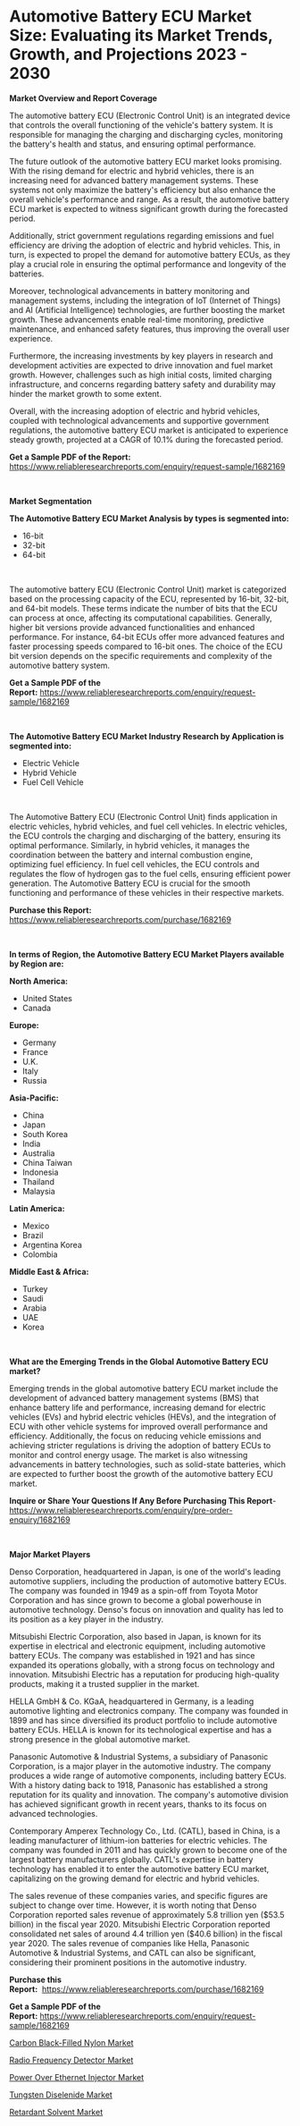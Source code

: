 <p><h1>Automotive Battery ECU Market Size: Evaluating its Market Trends, Growth, and Projections 2023 - 2030</h1></p><p><strong>Market Overview and Report Coverage</strong></p>
<p><p>The automotive battery ECU (Electronic Control Unit) is an integrated device that controls the overall functioning of the vehicle's battery system. It is responsible for managing the charging and discharging cycles, monitoring the battery's health and status, and ensuring optimal performance.</p><p>The future outlook of the automotive battery ECU market looks promising. With the rising demand for electric and hybrid vehicles, there is an increasing need for advanced battery management systems. These systems not only maximize the battery's efficiency but also enhance the overall vehicle's performance and range. As a result, the automotive battery ECU market is expected to witness significant growth during the forecasted period.</p><p>Additionally, strict government regulations regarding emissions and fuel efficiency are driving the adoption of electric and hybrid vehicles. This, in turn, is expected to propel the demand for automotive battery ECUs, as they play a crucial role in ensuring the optimal performance and longevity of the batteries.</p><p>Moreover, technological advancements in battery monitoring and management systems, including the integration of IoT (Internet of Things) and AI (Artificial Intelligence) technologies, are further boosting the market growth. These advancements enable real-time monitoring, predictive maintenance, and enhanced safety features, thus improving the overall user experience.</p><p>Furthermore, the increasing investments by key players in research and development activities are expected to drive innovation and fuel market growth. However, challenges such as high initial costs, limited charging infrastructure, and concerns regarding battery safety and durability may hinder the market growth to some extent.</p><p>Overall, with the increasing adoption of electric and hybrid vehicles, coupled with technological advancements and supportive government regulations, the automotive battery ECU market is anticipated to experience steady growth, projected at a CAGR of 10.1% during the forecasted period.</p></p>
<p><strong>Get a Sample PDF of the Report:</strong> <a href="https://www.reliableresearchreports.com/enquiry/request-sample/1682169">https://www.reliableresearchreports.com/enquiry/request-sample/1682169</a></p>
<p>&nbsp;</p>
<p><strong>Market Segmentation</strong></p>
<p><strong>The Automotive Battery ECU Market Analysis by types is segmented into:</strong></p>
<p><ul><li>16-bit</li><li>32-bit</li><li>64-bit</li></ul></p>
<p>&nbsp;</p>
<p><p>The automotive battery ECU (Electronic Control Unit) market is categorized based on the processing capacity of the ECU, represented by 16-bit, 32-bit, and 64-bit models. These terms indicate the number of bits that the ECU can process at once, affecting its computational capabilities. Generally, higher bit versions provide advanced functionalities and enhanced performance. For instance, 64-bit ECUs offer more advanced features and faster processing speeds compared to 16-bit ones. The choice of the ECU bit version depends on the specific requirements and complexity of the automotive battery system.</p></p>
<p><strong>Get a Sample PDF of the Report:</strong>&nbsp;<a href="https://www.reliableresearchreports.com/enquiry/request-sample/1682169">https://www.reliableresearchreports.com/enquiry/request-sample/1682169</a></p>
<p>&nbsp;</p>
<p><strong>The Automotive Battery ECU Market Industry Research by Application is segmented into:</strong></p>
<p><ul><li>Electric Vehicle</li><li>Hybrid Vehicle</li><li>Fuel Cell Vehicle</li></ul></p>
<p>&nbsp;</p>
<p><p>The Automotive Battery ECU (Electronic Control Unit) finds application in electric vehicles, hybrid vehicles, and fuel cell vehicles. In electric vehicles, the ECU controls the charging and discharging of the battery, ensuring its optimal performance. Similarly, in hybrid vehicles, it manages the coordination between the battery and internal combustion engine, optimizing fuel efficiency. In fuel cell vehicles, the ECU controls and regulates the flow of hydrogen gas to the fuel cells, ensuring efficient power generation. The Automotive Battery ECU is crucial for the smooth functioning and performance of these vehicles in their respective markets.</p></p>
<p><strong>Purchase this Report:</strong>&nbsp; <a href="https://www.reliableresearchreports.com/purchase/1682169">https://www.reliableresearchreports.com/purchase/1682169</a></p>
<p>&nbsp;</p>
<p><strong>In terms of Region, the Automotive Battery ECU Market Players available by Region are:</strong></p>
<p>
    <p> <strong> North America: </strong>
        <ul>
            <li>United States</li>
            <li>Canada</li>
        </ul>
        </p> 
    <p> <strong> Europe: </strong>
        <ul>
            <li>Germany</li>
            <li>France</li>
            <li>U.K.</li>
            <li>Italy</li>
            <li>Russia</li>
        </ul>
        </p> 
    <p> <strong> Asia-Pacific: </strong>
        <ul>
            <li>China</li>
            <li>Japan</li>
            <li>South Korea</li>
            <li>India</li>
            <li>Australia</li>
            <li>China Taiwan</li>
            <li>Indonesia</li>
            <li>Thailand</li>
            <li>Malaysia</li>
        </ul>
        </p> 
    <p> <strong> Latin America: </strong>
        <ul>
            <li>Mexico</li>
            <li>Brazil</li>
            <li>Argentina Korea</li>
            <li>Colombia</li>
        </ul>
        </p> 
    <p> <strong> Middle East & Africa: </strong>
        <ul>
            <li>Turkey</li>
            <li>Saudi</li>
            <li>Arabia</li>
            <li>UAE</li>
            <li>Korea</li>
        </ul>
    </p>
    </p>
<p>&nbsp;</p>
<p><strong>What are the Emerging Trends in the Global Automotive Battery ECU market?</strong></p>
<p><p>Emerging trends in the global automotive battery ECU market include the development of advanced battery management systems (BMS) that enhance battery life and performance, increasing demand for electric vehicles (EVs) and hybrid electric vehicles (HEVs), and the integration of ECU with other vehicle systems for improved overall performance and efficiency. Additionally, the focus on reducing vehicle emissions and achieving stricter regulations is driving the adoption of battery ECUs to monitor and control energy usage. The market is also witnessing advancements in battery technologies, such as solid-state batteries, which are expected to further boost the growth of the automotive battery ECU market.</p></p>
<p><strong>Inquire or Share Your Questions If Any Before Purchasing This Report</strong>- <a href="https://www.reliableresearchreports.com/enquiry/pre-order-enquiry/1682169">https://www.reliableresearchreports.com/enquiry/pre-order-enquiry/1682169</a></p>
<p>&nbsp;</p>
<p><strong>Major Market Players</strong></p>
<p><p>Denso Corporation, headquartered in Japan, is one of the world's leading automotive suppliers, including the production of automotive battery ECUs. The company was founded in 1949 as a spin-off from Toyota Motor Corporation and has since grown to become a global powerhouse in automotive technology. Denso's focus on innovation and quality has led to its position as a key player in the industry.</p><p>Mitsubishi Electric Corporation, also based in Japan, is known for its expertise in electrical and electronic equipment, including automotive battery ECUs. The company was established in 1921 and has since expanded its operations globally, with a strong focus on technology and innovation. Mitsubishi Electric has a reputation for producing high-quality products, making it a trusted supplier in the market.</p><p>HELLA GmbH & Co. KGaA, headquartered in Germany, is a leading automotive lighting and electronics company. The company was founded in 1899 and has since diversified its product portfolio to include automotive battery ECUs. HELLA is known for its technological expertise and has a strong presence in the global automotive market.</p><p>Panasonic Automotive & Industrial Systems, a subsidiary of Panasonic Corporation, is a major player in the automotive industry. The company produces a wide range of automotive components, including battery ECUs. With a history dating back to 1918, Panasonic has established a strong reputation for its quality and innovation. The company's automotive division has achieved significant growth in recent years, thanks to its focus on advanced technologies.</p><p>Contemporary Amperex Technology Co., Ltd. (CATL), based in China, is a leading manufacturer of lithium-ion batteries for electric vehicles. The company was founded in 2011 and has quickly grown to become one of the largest battery manufacturers globally. CATL's expertise in battery technology has enabled it to enter the automotive battery ECU market, capitalizing on the growing demand for electric and hybrid vehicles.</p><p>The sales revenue of these companies varies, and specific figures are subject to change over time. However, it is worth noting that Denso Corporation reported sales revenue of approximately 5.8 trillion yen ($53.5 billion) in the fiscal year 2020. Mitsubishi Electric Corporation reported consolidated net sales of around 4.4 trillion yen ($40.6 billion) in the fiscal year 2020. The sales revenue of companies like Hella, Panasonic Automotive & Industrial Systems, and CATL can also be significant, considering their prominent positions in the automotive industry.</p></p>
<p><strong>Purchase this Report:</strong>&nbsp;&nbsp;<a href="https://www.reliableresearchreports.com/purchase/1682169">https://www.reliableresearchreports.com/purchase/1682169</a></p>
<p></p>
<p><strong>Get a Sample PDF of the Report:</strong>&nbsp;<a href="https://www.reliableresearchreports.com/enquiry/request-sample/1682169">https://www.reliableresearchreports.com/enquiry/request-sample/1682169</a></p>
<p><p><a href="https://www.linkedin.com/pulse/ve-strategies-segment-forecasts-2023-2030-research-funnel/">Carbon Black-Filled Nylon Market</a></p><p><a href="https://medium.com/@shiv151299/radio-frequency-detector-market-size-growth-forecast-2023-2030-0ccbc5c4e914">Radio Frequency Detector Market</a></p><p><a href="https://medium.com/@marvinwalsh2023/power-over-ethernet-injector-market-size-growth-forecast-2023-2030-bb4c708d46b4">Power Over Ethernet Injector Market</a></p><p><a href="https://github.com/BryceTownsendr/Market-Research-Report-List-1/blob/main/tungsten-diselenide-market.md">Tungsten Diselenide Market</a></p><p><a href="https://www.linkedin.com/pulse/retardant-solvent-market-size-share-amp-trends-analysis/">Retardant Solvent Market</a></p></p>